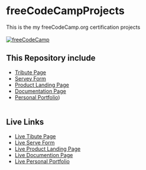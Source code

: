# freeCodeCampProjects
This is the my freeCodeCamp.org certification projects
<br/><br/>
[![freeCodeCamp](https://external-content.duckduckgo.com/iu/?u=https%3A%2F%2Fblog.markallenwebdeveloper.co.uk%2Fwp-content%2Fuploads%2F2018%2F09%2FfreeCodeCamp-1200x200.jpg&f=1&nofb=1)](https://www.freeCodeCamp.org "freeCodeCamp.org")
<br/>

## This Repository include
- [Tribute Page](https://github.com/Kuldeep800singh/freeCodeCampProjects/tree/main/My%20Tribute%20page "Tribute Page of Apj Abdul Kalm")
- [Servey Form](https://github.com/Kuldeep800singh/freeCodeCampProjects/tree/main/Servey%20Form "Servey Form with javascript")
- [Product Landing Page](https://github.com/Kuldeep800singh/freeCodeCampProjects/tree/main/Product%20Landing "Watch Product Landing Page")
- [Documentation Page](https://github.com/Kuldeep800singh/freeCodeCampProjects/tree/main/Documentation%20Page "Documentation Page on C")
- [Personal Portfolio](https://github.com/Kuldeep800singh/freeCodeCampProjects/tree/main/Personal%20Portfolio "My personal portfolio"))
<br/></br>

## Live Links
- [Live Tibute Page](https://kuldeep800singh.github.io/freeCodeCampProjects/My%20Tribute%20page)
- [Live Serve Form](https://kuldeep800singh.github.io/freeCodeCampProjects/Servey%20Form)
- [Live Product Landing Page](https://kuldeep800singh.github.io/freeCodeCampProjects/Product%20Landing)
- [Live Documention Page](https://kuldeep800singh.github.io/freeCodeCampProjects/Documentation%20Page)
- [Live Personal Portfolio](https://kuldeep800singh.github.io/freeCodeCampProjects/Personal%20Portfolio)
<br/><br/>

